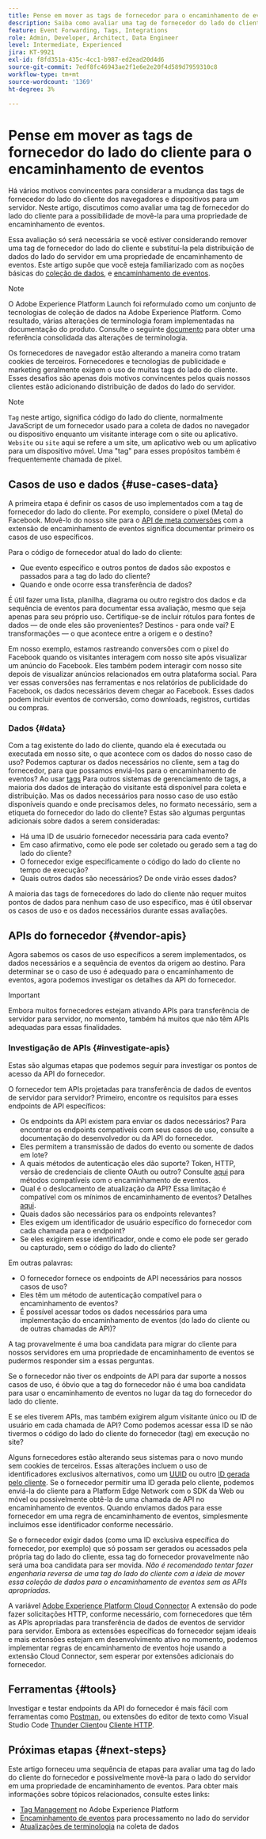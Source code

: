 ```yaml
---
title: Pense em mover as tags de fornecedor para o encaminhamento de eventos
description: Saiba como avaliar uma tag de fornecedor do lado do cliente para distribuição de dados do lado do servidor.
feature: Event Forwarding, Tags, Integrations
role: Admin, Developer, Architect, Data Engineer
level: Intermediate, Experienced
jira: KT-9921
exl-id: f8fd351a-435c-4cc1-b987-ed2ead20d4d6
source-git-commit: 7edf8fc46943ae2f1e6e2e20f4d589d7959310c8
workflow-type: tm+mt
source-wordcount: '1369'
ht-degree: 3%

---
```


# Pense em mover as tags de fornecedor do lado do cliente para o encaminhamento de eventos

Há vários motivos convincentes para considerar a mudança das tags de fornecedor do lado do cliente dos navegadores e dispositivos para um servidor. Neste artigo, discutimos como avaliar uma tag de fornecedor do lado do cliente para a possibilidade de movê-la para uma propriedade de encaminhamento de eventos.

Essa avaliação só será necessária se você estiver considerando remover uma tag de fornecedor do lado do cliente e substituí-la pela distribuição de dados do lado do servidor em uma propriedade de encaminhamento de eventos. Este artigo supõe que você esteja familiarizado com as noções básicas do [coleção de dados](https://experienceleague.adobe.com/docs/data-collection.html), e [encaminhamento de eventos](https://experienceleague.adobe.com/docs/experience-platform/tags/event-forwarding/overview.html).

>[!NOTE]
>
>O Adobe Experience Platform Launch foi reformulado como um conjunto de tecnologias de coleção de dados na Adobe Experience Platform. Como resultado, várias alterações de terminologia foram implementadas na documentação do produto. Consulte o seguinte [documento](https://experienceleague.adobe.com/docs/experience-platform/tags/term-updates.html) para obter uma referência consolidada das alterações de terminologia.

Os fornecedores de navegador estão alterando a maneira como tratam cookies de terceiros. Fornecedores e tecnologias de publicidade e marketing geralmente exigem o uso de muitas tags do lado do cliente. Esses desafios são apenas dois motivos convincentes pelos quais nossos clientes estão adicionando distribuição de dados do lado do servidor.

>[!NOTE]
>
>`Tag` neste artigo, significa código do lado do cliente, normalmente JavaScript de um fornecedor usado para a coleta de dados no navegador ou dispositivo enquanto um visitante interage com o site ou aplicativo. `Website` ou `site` aqui se refere a um site, um aplicativo web ou um aplicativo para um dispositivo móvel. Uma &quot;tag&quot; para esses propósitos também é frequentemente chamada de pixel.

## Casos de uso e dados {#use-cases-data}

A primeira etapa é definir os casos de uso implementados com a tag de fornecedor do lado do cliente. Por exemplo, considere o pixel (Meta) do Facebook. Movê-lo do nosso site para o [API de meta conversões](https://exchange.adobe.com/apps/ec/109168/meta-conversions-api) com a extensão de encaminhamento de eventos significa documentar primeiro os casos de uso específicos.

Para o código de fornecedor atual do lado do cliente:

- Que evento específico e outros pontos de dados são expostos e passados para a tag do lado do cliente?
- Quando e onde ocorre essa transferência de dados?

É útil fazer uma lista, planilha, diagrama ou outro registro dos dados e da sequência de eventos para documentar essa avaliação, mesmo que seja apenas para seu próprio uso. Certifique-se de incluir rótulos para fontes de dados — de onde eles são provenientes? Destinos - para onde vai? E transformações — o que acontece entre a origem e o destino?

Em nosso exemplo, estamos rastreando conversões com o pixel do Facebook quando os visitantes interagem com nosso site após visualizar um anúncio do Facebook. Eles também podem interagir com nosso site depois de visualizar anúncios relacionados em outra plataforma social. Para ver essas conversões nas ferramentas e nos relatórios de publicidade do Facebook, os dados necessários devem chegar ao Facebook. Esses dados podem incluir eventos de conversão, como downloads, registros, curtidas ou compras.

### Dados {#data}

Com a tag existente do lado do cliente, quando ela é executada ou executada em nosso site, o que acontece com os dados do nosso caso de uso? Podemos capturar os dados necessários no cliente, sem a tag do fornecedor, para que possamos enviá-los para o encaminhamento de eventos? Ao usar [tags](https://experienceleague.adobe.com/docs/experience-platform/tags/home.html?lang=pt-BR) Para outros sistemas de gerenciamento de tags, a maioria dos dados de interação do visitante está disponível para coleta e distribuição. Mas os dados necessários para nosso caso de uso estão disponíveis quando e onde precisamos deles, no formato necessário, sem a etiqueta do fornecedor do lado do cliente? Estas são algumas perguntas adicionais sobre dados a serem consideradas:

- Há uma ID de usuário fornecedor necessária para cada evento?
- Em caso afirmativo, como ele pode ser coletado ou gerado sem a tag do lado do cliente?
- O fornecedor exige especificamente o código do lado do cliente no tempo de execução?
- Quais outros dados são necessários? De onde virão esses dados?

A maioria das tags de fornecedores do lado do cliente não requer muitos pontos de dados para nenhum caso de uso específico, mas é útil observar os casos de uso e os dados necessários durante essas avaliações.

## APIs do fornecedor {#vendor-apis}

Agora sabemos os casos de uso específicos a serem implementados, os dados necessários e a sequência de eventos da origem ao destino. Para determinar se o caso de uso é adequado para o encaminhamento de eventos, agora podemos investigar os detalhes da API do fornecedor.

>[!IMPORTANT]
>
>Embora muitos fornecedores estejam ativando APIs para transferência de servidor para servidor, no momento, também há muitos que não têm APIs adequadas para essas finalidades.

### Investigação de APIs {#investigate-apis}

Estas são algumas etapas que podemos seguir para investigar os pontos de acesso da API do fornecedor.

O fornecedor tem APIs projetadas para transferência de dados de eventos de servidor para servidor? Primeiro, encontre os requisitos para esses endpoints de API específicos:

- Os endpoints da API existem para enviar os dados necessários? Para encontrar os endpoints compatíveis com seus casos de uso, consulte a documentação do desenvolvedor ou da API do fornecedor.
- Eles permitem a transmissão de dados do evento ou somente de dados em lote?
- A quais métodos de autenticação eles dão suporte? Token, HTTP, versão de credenciais de cliente OAuth ou outro? Consulte [aqui](https://experienceleague.adobe.com/docs/experience-platform/tags/event-forwarding/secrets.html) para métodos compatíveis com o encaminhamento de eventos.
- Qual é o deslocamento de atualização da API? Essa limitação é compatível com os mínimos de encaminhamento de eventos? Detalhes [aqui](https://experienceleague.adobe.com/docs/experience-platform/tags/event-forwarding/secrets.html#:~:text=you%20can%20configure%20the%20Refresh%20Offset%20value%20for%20the%20secret).
- Quais dados são necessários para os endpoints relevantes?
- Eles exigem um identificador de usuário específico do fornecedor com cada chamada para o endpoint?
- Se eles exigirem esse identificador, onde e como ele pode ser gerado ou capturado, sem o código do lado do cliente?

Em outras palavras:

- O fornecedor fornece os endpoints de API necessários para nossos casos de uso?
- Eles têm um método de autenticação compatível para o encaminhamento de eventos?
- É possível acessar todos os dados necessários para uma implementação do encaminhamento de eventos (do lado do cliente ou de outras chamadas de API)?

A tag provavelmente é uma boa candidata para migrar do cliente para nossos servidores em uma propriedade de encaminhamento de eventos se pudermos responder sim a essas perguntas.

Se o fornecedor não tiver os endpoints de API para dar suporte a nossos casos de uso, é óbvio que a tag do fornecedor não é uma boa candidata para usar o encaminhamento de eventos no lugar da tag do fornecedor do lado do cliente.

E se eles tiverem APIs, mas também exigirem algum visitante único ou ID de usuário em cada chamada de API? Como podemos acessar essa ID se não tivermos o código do lado do cliente do fornecedor (tag) em execução no site?

Alguns fornecedores estão alterando seus sistemas para o novo mundo sem cookies de terceiros. Essas alterações incluem o uso de identificadores exclusivos alternativos, como um [UUID](https://developer.mozilla.org/en-US/docs/Glossary/UUID) ou outro [ID gerada pelo cliente](https://experienceleague.adobe.com/docs/experience-platform/edge/identity/first-party-device-ids.html). Se o fornecedor permitir uma ID gerada pelo cliente, podemos enviá-la do cliente para a Platform Edge Network com o SDK da Web ou móvel ou possivelmente obtê-la de uma chamada de API no encaminhamento de eventos. Quando enviamos dados para esse fornecedor em uma regra de encaminhamento de eventos, simplesmente incluímos esse identificador conforme necessário.

Se o fornecedor exigir dados (como uma ID exclusiva específica do fornecedor, por exemplo) que só possam ser gerados ou acessados pela própria tag do lado do cliente, essa tag do fornecedor provavelmente não será uma boa candidata para ser movida. _Não é recomendado tentar fazer engenharia reversa de uma tag do lado do cliente com a ideia de mover essa coleção de dados para o encaminhamento de eventos sem as APIs apropriadas._

A variável [Adobe Experience Platform Cloud Connector](https://experienceleague.adobe.com/docs/experience-platform/tags/extensions/adobe/cloud-connector/overview.html) A extensão do pode fazer solicitações HTTP, conforme necessário, com fornecedores que têm as APIs apropriadas para transferência de dados de eventos de servidor para servidor. Embora as extensões específicas do fornecedor sejam ideais e mais extensões estejam em desenvolvimento ativo no momento, podemos implementar regras de encaminhamento de eventos hoje usando a extensão Cloud Connector, sem esperar por extensões adicionais do fornecedor.

## Ferramentas {#tools}

Investigar e testar endpoints da API do fornecedor é mais fácil com ferramentas como [Postman](https://www.postman.com/), ou extensões do editor de texto como Visual Studio Code [Thunder Client](https://marketplace.visualstudio.com/items?itemName=rangav.vscode-thunder-client)ou [Cliente HTTP](https://marketplace.visualstudio.com/items?itemName=mkloubert.vscode-http-client).

## Próximas etapas {#next-steps}

Este artigo forneceu uma sequência de etapas para avaliar uma tag do lado do cliente do fornecedor e possivelmente movê-la para o lado do servidor em uma propriedade de encaminhamento de eventos. Para obter mais informações sobre tópicos relacionados, consulte estes links:

- [Tag Management](https://experienceleague.adobe.com/docs/experience-platform/tags/home.html?lang=pt-BR) no Adobe Experience Platform
- [Encaminhamento de eventos](https://experienceleague.adobe.com/docs/experience-platform/tags/event-forwarding/overview.html) para processamento no lado do servidor
- [Atualizações de terminologia](https://experienceleague.adobe.com/docs/experience-platform/tags/term-updates.html) na coleta de dados
